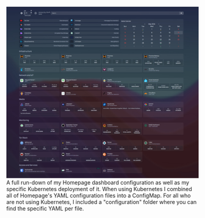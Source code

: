 ![Homepage Dashboard](HomepageDash.jpg)
A full run-down of my Homepage dashboard configuration as well as my specific Kubernetes deployment of it.
When using Kubernetes I combined all of Homepage's YAML configuration files into a ConfigMap.
For all who are not using Kubernetes, I included a "configuration" folder where you can find the specific YAML per file.
